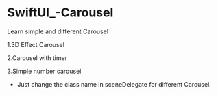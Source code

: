 # SwiftUI_-Carousel
Learn simple and different Carousel 

  1.3D Effect Carousel
  
  2.Carousel with timer
  
  3.Simple number carousel 


* Just change the class name in sceneDelegate for different Carousel.
